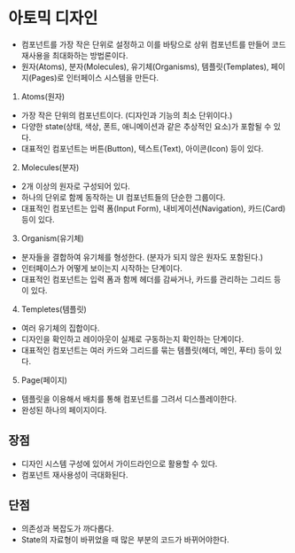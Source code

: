 # 아토믹 디자인

- 컴포넌트를 가장 작은 단위로 설정하고 이를 바탕으로 상위 컴포넌트를 만들어 코드 재사용을 최대화하는 방법론이다.
- 원자(Atoms), 분자(Molecules), 유기체(Organisms), 템플릿(Templates), 페이지(Pages)로 인터페이스 시스템을 만든다.

1. Atoms(원자)

- 가장 작은 단위의 컴포넌트이다. (디자인과 기능의 최소 단위이다.)
- 다양한 state(상태, 색상, 폰트, 애니메이션과 같은 추상적인 요소)가 포함될 수 있다.
- 대표적인 컴포넌트는 버튼(Button), 텍스트(Text), 아이콘(Icon) 등이 있다.

2. Molecules(분자)

- 2개 이상의 원자로 구성되어 있다.
- 하나의 단위로 함께 동작하는 UI 컴포넌트들의 단순한 그룹이다.
- 대표적인 컴포넌트는 입력 폼(Input Form), 내비게이션(Navigation), 카드(Card) 등이 있다.

3. Organism(유기체)

- 분자들을 결합하여 유기체를 형성한다. (분자가 되지 않은 원자도 포함된다.)
- 인터페이스가 어떻게 보이는지 시작하는 단계이다.
- 대표적인 컴포넌트는 입력 폼과 함께 헤더를 감싸거나, 카드를 관리하는 그리드 등이 있다.

4. Templetes(템플릿)

- 여러 유기체의 집합이다.
- 디자인을 확인하고 레이아웃이 실제로 구동하는지 확인하는 단계이다.
- 대표적인 컴포넌트는 여러 카드와 그리드를 묶는 템플릿(헤더, 메인, 푸터) 등이 있다.

5. Page(페이지)

- 템플릿을 이용해서 배치를 통해 컴포넌트를 그려서 디스플레이한다.
- 완성된 하나의 페이지이다.

## 장점

- 디자인 시스템 구성에 있어서 가이드라인으로 활용할 수 있다.
- 컴포넌트 재사용성이 극대화된다.

## 단점

- 의존성과 복잡도가 까다롭다.
- State의 자료형이 바뀌었을 때 많은 부분의 코드가 바뀌어야한다.

